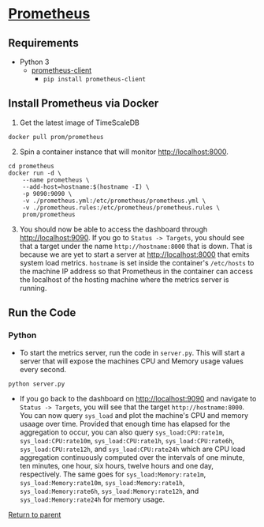 # [Prometheus](https://prometheus.io)
## Requirements
- Python 3
	- [prometheus-client](https://pypi.org/project/prometheus-client)
        - `pip install prometheus-client`

## Install Prometheus via Docker
1. Get the latest image of TimeScaleDB
```
docker pull prom/prometheus
```

2. Spin a container instance that will monitor [http://localhost:8000](http://localhost:8000).
```
cd prometheus
docker run -d \
    --name prometheus \
    --add-host=hostname:$(hostname -I) \
    -p 9090:9090 \
    -v ./prometheus.yml:/etc/prometheus/prometheus.yml \
    -v ./prometheus.rules:/etc/prometheus/prometheus.rules \
    prom/prometheus
```

3. You should now be able to access the dashboard through [http://localhost:9090](http://localhost:9090). If you go to `Status -> Targets`, you should see that a target under the name `http://hostname:8000` that is down. That is because we are yet to start a server at [http://localhost:8000](http://localhost:8000) that emits system load metrics. `hostname` is set inside the container's `/etc/hosts` to the machine IP address so that Prometheus in the container can access the localhost of the hosting machine where the metrics server is running.

## Run the Code
### Python
- To start the metrics server, run the code in `server.py`. This will start a server that will expose the machines CPU and Memory usage values every second.
```bash
python server.py 
```

- If you go back to the dashboard on [http://localhost:9090](http://localhost:9090) and navigate to `Status -> Targets`, you will see that the target  `http://hostname:8000`. You can now query `sys_load` and plot the machine's CPU and memory usaage over time. Provided that enough time has elapsed for the aggregation to occur, you can also query `sys_load:CPU:rate1m`, `sys_load:CPU:rate10m`, `sys_load:CPU:rate1h`, `sys_load:CPU:rate6h`, `sys_load:CPU:rate12h`, and `sys_load:CPU:rate24h` which are CPU load aggregation continuously computed over the intervals of one minute, ten minutes, one hour, six hours, twelve hours and one day, respectively. The same goes for `sys_load:Memory:rate1m`, `sys_load:Memory:rate10m`, `sys_load:Memory:rate1h`, `sys_load:Memory:rate6h`, `sys_load:Memory:rate12h`, and `sys_load:Memory:rate24h` for memory usage.

[Return to parent](../README.md)